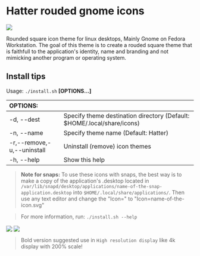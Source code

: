  Hatter rouded gnome icons
======
<img src="https://github.com/Mibea/Hatter/blob/main/screenshot.png" align="center" />

Rounded square icon theme for linux desktops, Mainly Gnome on Fedora Workstation.
The goal of this theme is to create a rouded square theme that is faithfull to the application's identity, name and branding and not mimicking another program or operating system.

## Install tips

Usage:  `./install.sh`  **[OPTIONS...]**

|  OPTIONS:           | |
|:--------------------|:-------------|
|-d, --dest           | Specify theme destination directory (Default: $HOME/.local/share/icons)|
|-n, --name           | Specify theme name (Default: Hatter)|
|-r,--remove,-u,--uninstall | Uninstall (remove) icon themes|
|-h, --help           | Show this help|

> **Note for snaps:** To use these icons with snaps, the best way is to make a copy of the application's .desktop located in `/var/lib/snapd/desktop/applications/name-of-the-snap-application.desktop` into `$HOME/.local/share/applications/`. Then use any text editor and change the "Icon=" to "Icon=name-of-the-icon.svg"

> For more information, run: `./install.sh --help`

<img src="https://github.com/Mibea/Hatter/blob/main/Folders.png" align="center" />
<img src="https://github.com/Mibea/Hatter/blob/main/devices.png" align="center" />

> Bold version suggested use in `High resolution display` like 4k display with 200% scale!


